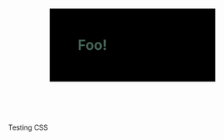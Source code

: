 <img>
<foreignobject>

<h1 style="color: #456456; border: 1px solid black; padding: 2em; margin: 3em; background-color: #000">Foo!</h1>

Testing CSS

<foreignobject>
</img>
